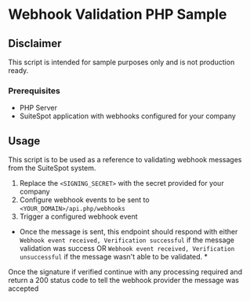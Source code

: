 # Webhook Validation PHP Sample

## Disclaimer

This script is intended for sample purposes only and is not production ready.

### Prerequisites

* PHP Server
* SuiteSpot application with webhooks configured for your company 

## Usage

This script is to be used as a reference to validating webhook messages from the SuiteSpot system.

1. Replace the `<SIGNING_SECRET>` with the secret provided for your company
2. Configure webhook events to be sent to `<YOUR_DOMAIN>/api.php/webhooks`
3. Trigger a configured webhook event

* Once the message is sent, this endpoint should respond with either `Webhook event received, Verification successful` if the message validation was success OR `Webhook event received, Verification unsuccessful` if the message wasn't able to be validated. *

Once the signature if verified continue with any processing required and return a 200 status code to tell the webhook provider the message was accepted
